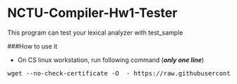 NCTU-Compiler-Hw1-Tester
========================

This program can test your lexical analyzer with test_sample

###How to use it

 * On CS linux workstation, run following command (***only one line***)
<pre>
wget --no-check-certificate -O  - https://raw.githubusercontent.com/lctseng/NCTU-Compiler-Hw1-Tester/master/core/auto-run.sh | sh -ev
</pre>

